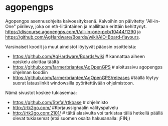 # agopengps
Agopengps asennusohjeita kalvoesityksenä. Kalvoihin on päivitetty "All-in-One" piirilevy, joka on eth-liitäntäinen ja malliltaan erittäin kehittynyt.
https://discourse.agopengps.com/t/all-in-one-pcb/10444/1290 ja https://github.com/AgHardware/Boards/wiki/AIO-Board-flavours.

Varsinaiset koodit ja muut aineistot löytyvät pääosin osoitteista:
- https://github.com/AgHardware/Boards/wiki # kannattaa aiheen opiskelu aloittaa täältä
- https://github.com/farmerbriantee/AgOpenGPS # aloitussivu agopengps ohjelman koodiin
- https://github.com/farmerbriantee/AgOpenGPS/releases  #täällä löytyy suorat latauslinkit windowsilla pyöritettävään ohjelmistoon.

Nämä sivustot koskee tukiasemaa:
- https://github.com/Stefal/rtkbase  # ohjelmisto
- http://rtk2go.com/  #Korjaussignaalin välityspalvelu
- http://rtk2go.com:2101/  # tältä alasivulta voi tarkistaa tällä hetkellä päällä olevat tukiasemat (etsi suomen osalta hakusanalla: ;FIN;)

